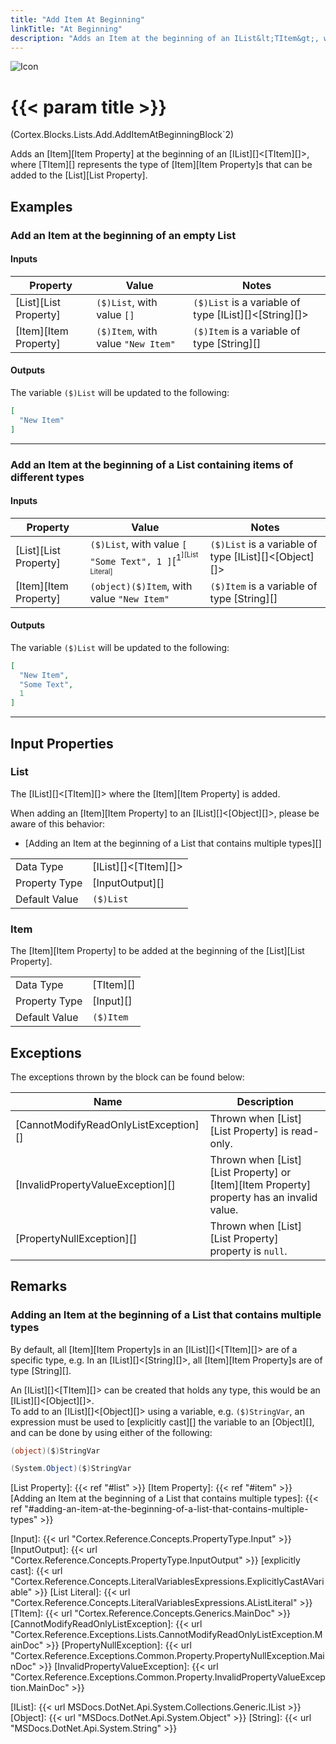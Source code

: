 ```yaml
---
title: "Add Item At Beginning"
linkTitle: "At Beginning"
description: "Adds an Item at the beginning of an IList&lt;TItem&gt;, where TItem represents the type of Items that can be added to the List."
---
```


![Icon](/blocks/lists-add-block-icon.png)

# {{< param title >}}

<p class="namespace">(Cortex.Blocks.Lists.Add.AddItemAtBeginningBlock`2)</p>

Adds an [Item][Item Property] at the beginning of an [IList][]&lt;[TItem][]&gt;, where [TItem][] represents the type of [Item][Item Property]s that can be added to the [List][List Property].

## Examples

### Add an Item at the beginning of an empty List

#### Inputs

| Property           | Value                     | Notes                                    |
|--------------------|---------------------------|------------------------------------------|
| [List][List Property] | `($)List`, with value `[]` | `($)List` is a variable of type [IList][]&lt;[String][]&gt; |
| [Item][Item Property] | `($)Item`, with value `"New Item"` | `($)Item` is a variable of type [String][] |

#### Outputs

The variable `($)List` will be updated to the following:

```json
[
  "New Item"
]
```

***

### Add an Item at the beginning of a List containing items of different types

#### Inputs

| Property           | Value                     | Notes                                    |
|--------------------|---------------------------|------------------------------------------|
| [List][List Property] | `($)List`, with value `[ "Some Text", 1 ]`[<sup>1<sup/>][List Literal] | `($)List` is a variable of type [IList][]&lt;[Object][]&gt; |
| [Item][Item Property] | `(object)($)Item`, with value `"New Item"` | `($)Item` is a variable of type [String][] |

#### Outputs

The variable `($)List` will be updated to the following:

```json
[
  "New Item",
  "Some Text",
  1
]
```

***

## Input Properties

### List

The [IList][]&lt;[TItem][]&gt; where the [Item][Item Property] is added.  
  
When adding an [Item][Item Property] to an [IList][]&lt;[Object][]&gt;, please be aware of this behavior:

* [Adding an Item at the beginning of a List that contains multiple types][]

| | |
|--------------------|---------------------------|
| Data Type | [IList][]&lt;[TItem][]&gt; |
| Property Type | [InputOutput][] |
| Default Value | `($)List` |

### Item

The [Item][Item Property] to be added at the beginning of the [List][List Property].

| | |
|--------------------|---------------------------|
| Data Type | [TItem][] |
| Property Type | [Input][] |
| Default Value | `($)Item` |

## Exceptions

The exceptions thrown by the block can be found below:

| Name     | Description |
|----------|----------|
| [CannotModifyReadOnlyListException][] | Thrown when [List][List Property] is read-only. |
| [InvalidPropertyValueException][] | Thrown when [List][List Property] or [Item][Item Property] property has an invalid value. |
| [PropertyNullException][] | Thrown when [List][List Property] property is `null`. |

## Remarks

### Adding an Item at the beginning of a List that contains multiple types

By default, all [Item][Item Property]s in an [IList][]&lt;[TItem][]&gt; are of a specific type, e.g. In an [IList][]&lt;[String][]&gt;, all [Item][Item Property]s are of type [String][].  
  
An [IList][]&lt;[TItem][]&gt; can be created that holds any type, this would be an [IList][]&lt;[Object][]&gt;.  
To add to an [IList][]&lt;[Object][]&gt; using a variable, e.g. `($)StringVar`, an expression must be used to [explicitly cast][] the variable to an [Object][], and can be done by using either of the following:

```csharp
(object)($)StringVar
```

```csharp
(System.Object)($)StringVar
```

[List Property]: {{< ref "#list" >}}
[Item Property]: {{< ref "#item" >}}
[Adding an Item at the beginning of a List that contains multiple types]: {{< ref "#adding-an-item-at-the-beginning-of-a-list-that-contains-multiple-types" >}}

[Input]: {{< url "Cortex.Reference.Concepts.PropertyType.Input" >}}
[InputOutput]: {{< url "Cortex.Reference.Concepts.PropertyType.InputOutput" >}}
[explicitly cast]: {{< url "Cortex.Reference.Concepts.LiteralVariablesExpressions.ExplicitlyCastAVariable" >}}
[List Literal]: {{< url "Cortex.Reference.Concepts.LiteralVariablesExpressions.AListLiteral" >}}
[TItem]: {{< url "Cortex.Reference.Concepts.Generics.MainDoc" >}}
[CannotModifyReadOnlyListException]: {{< url "Cortex.Reference.Exceptions.Lists.CannotModifyReadOnlyListException.MainDoc" >}}
[PropertyNullException]: {{< url "Cortex.Reference.Exceptions.Common.Property.PropertyNullException.MainDoc" >}}
[InvalidPropertyValueException]: {{< url "Cortex.Reference.Exceptions.Common.Property.InvalidPropertyValueException.MainDoc" >}}

[IList]: {{< url MSDocs.DotNet.Api.System.Collections.Generic.IList >}}
[Object]: {{< url "MSDocs.DotNet.Api.System.Object" >}}
[String]: {{< url "MSDocs.DotNet.Api.System.String" >}}
